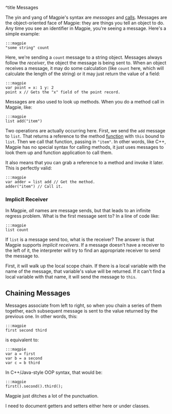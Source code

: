 ^title Messages

The yin and yang of Magpie's syntax are *messages* and [calls](calls.html). Messages are the object-oriented face of Magpie: they are things you tell an object to do. Any time you see an identifier in Magpie, you're seeing a message. Here's a simple example:

    :::magpie
    "some string" count

Here, we're sending a `count` message to a string object. Messages always follow the *receiver*, the object the message is being sent to. When an object receives a message, it may do some calculation (like `count` here, which will calculate the length of the string) or it may just return the value of a field:

    :::magpie
    var point = x: 1 y: 2
    point x // Gets the "x" field of the point record.

Messages are also used to look up methods. When you do a method call in Magpie, like:

    :::magpie
    list add("item")

Two operations are actually occurring here. First, we send the `add` message to `list`. That returns a reference to the method [function](functions.html) with `this` bound to `list`. Then we call that function, passing in `"item"`. In other words, like C++, Magpie has no special syntax for calling methods, it just uses messages to look them up and function application to call them.

It also means that you can grab a reference to a method and invoke it later. This is perfectly valid:

    :::magpie
    var adder = list add // Get the method.
    adder("item") // Call it.

### Implicit Receiver

In Magpie, *all* names are message sends, but that leads to an infinite regress problem. What is the first message sent to? In a line of code like:

    :::magpie
    list count

If `list` is a message send too, what is the receiver? The answer is that Magpie supports *implicit receivers*. If a message doesn't have a receiver to the left of it, the interpreter will try to find an appropriate receiver to send the message to.

First, it will walk up the local scope chain. If there is a local variable with the name of the message, that variable's value will be returned. If it can't find a local variable with that name, it will send the message to `this`.

## Chaining Messages

Messages associate from left to right, so when you chain a series of them together, each subsequent message is sent to the value returned by the previous one. In other words, this:

    :::magpie
    first second third

is equivalent to:

    :::magpie
    var a = first
    var b = a second
    var c = b third

In C++/Java-style OOP syntax, that would be:

    :::magpie
    first().second().third();

Magpie just ditches a lot of the punctuation.

<p class="future">
I need to document getters and setters either here or under classes.
</p>
